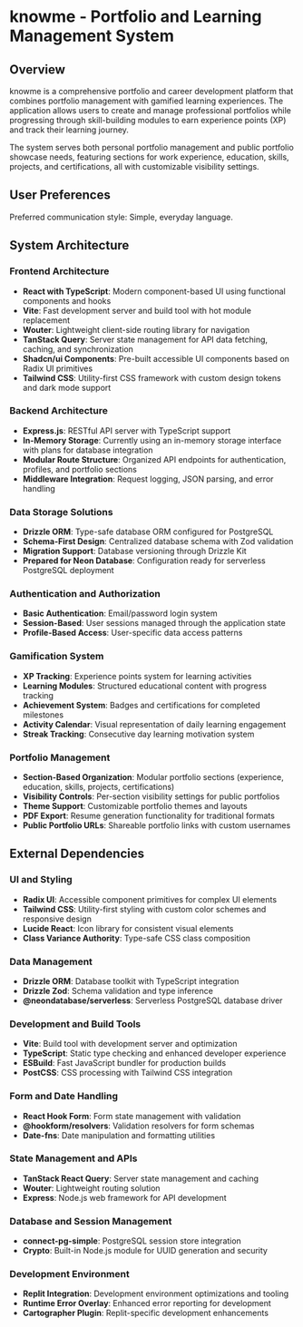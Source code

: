 # knowme - Portfolio and Learning Management System

## Overview

knowme is a comprehensive portfolio and career development platform that combines portfolio management with gamified learning experiences. The application allows users to create and manage professional portfolios while progressing through skill-building modules to earn experience points (XP) and track their learning journey.

The system serves both personal portfolio management and public portfolio showcase needs, featuring sections for work experience, education, skills, projects, and certifications, all with customizable visibility settings.

## User Preferences

Preferred communication style: Simple, everyday language.

## System Architecture

### Frontend Architecture

- **React with TypeScript**: Modern component-based UI using functional components and hooks
- **Vite**: Fast development server and build tool with hot module replacement
- **Wouter**: Lightweight client-side routing library for navigation
- **TanStack Query**: Server state management for API data fetching, caching, and synchronization
- **Shadcn/ui Components**: Pre-built accessible UI components based on Radix UI primitives
- **Tailwind CSS**: Utility-first CSS framework with custom design tokens and dark mode support

### Backend Architecture

- **Express.js**: RESTful API server with TypeScript support
- **In-Memory Storage**: Currently using an in-memory storage interface with plans for database integration
- **Modular Route Structure**: Organized API endpoints for authentication, profiles, and portfolio sections
- **Middleware Integration**: Request logging, JSON parsing, and error handling

### Data Storage Solutions

- **Drizzle ORM**: Type-safe database ORM configured for PostgreSQL
- **Schema-First Design**: Centralized database schema with Zod validation
- **Migration Support**: Database versioning through Drizzle Kit
- **Prepared for Neon Database**: Configuration ready for serverless PostgreSQL deployment

### Authentication and Authorization

- **Basic Authentication**: Email/password login system
- **Session-Based**: User sessions managed through the application state
- **Profile-Based Access**: User-specific data access patterns

### Gamification System

- **XP Tracking**: Experience points system for learning activities
- **Learning Modules**: Structured educational content with progress tracking
- **Achievement System**: Badges and certifications for completed milestones
- **Activity Calendar**: Visual representation of daily learning engagement
- **Streak Tracking**: Consecutive day learning motivation system

### Portfolio Management

- **Section-Based Organization**: Modular portfolio sections (experience, education, skills, projects, certifications)
- **Visibility Controls**: Per-section visibility settings for public portfolios
- **Theme Support**: Customizable portfolio themes and layouts
- **PDF Export**: Resume generation functionality for traditional formats
- **Public Portfolio URLs**: Shareable portfolio links with custom usernames

## External Dependencies

### UI and Styling

- **Radix UI**: Accessible component primitives for complex UI elements
- **Tailwind CSS**: Utility-first styling with custom color schemes and responsive design
- **Lucide React**: Icon library for consistent visual elements
- **Class Variance Authority**: Type-safe CSS class composition

### Data Management

- **Drizzle ORM**: Database toolkit with TypeScript integration
- **Drizzle Zod**: Schema validation and type inference
- **@neondatabase/serverless**: Serverless PostgreSQL database driver

### Development and Build Tools

- **Vite**: Build tool with development server and optimization
- **TypeScript**: Static type checking and enhanced developer experience
- **ESBuild**: Fast JavaScript bundler for production builds
- **PostCSS**: CSS processing with Tailwind CSS integration

### Form and Date Handling

- **React Hook Form**: Form state management with validation
- **@hookform/resolvers**: Validation resolvers for form schemas
- **Date-fns**: Date manipulation and formatting utilities

### State Management and APIs

- **TanStack React Query**: Server state management and caching
- **Wouter**: Lightweight routing solution
- **Express**: Node.js web framework for API development

### Database and Session Management

- **connect-pg-simple**: PostgreSQL session store integration
- **Crypto**: Built-in Node.js module for UUID generation and security

### Development Environment

- **Replit Integration**: Development environment optimizations and tooling
- **Runtime Error Overlay**: Enhanced error reporting for development
- **Cartographer Plugin**: Replit-specific development enhancements
